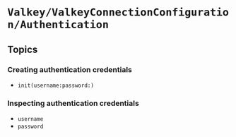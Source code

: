 # ``Valkey/ValkeyConnectionConfiguration/Authentication``

## Topics

### Creating authentication credentials

- ``init(username:password:)``

### Inspecting authentication credentials

- ``username``
- ``password``

